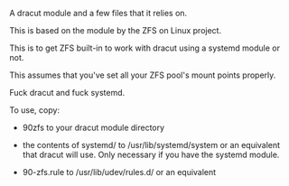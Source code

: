 A dracut module and a few files that it relies on.

This is based on the module by the ZFS on Linux project.

This is to get ZFS built-in to work with dracut using a systemd module or not.

This assumes that you've set all your ZFS pool's mount points properly.

Fuck dracut and fuck systemd.

To use, copy:

* 90zfs to your dracut module directory

* the contents of systemd/ to /usr/lib/systemd/system or an equivalent that dracut will use. Only necessary if you have the systemd module.

* 90-zfs.rule to /usr/lib/udev/rules.d/ or an equivalent
